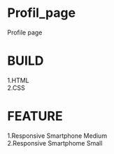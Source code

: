 # Profil_page
Profile page
# BUILD
1.HTML\
2.CSS
# FEATURE
1.Responsive Smartphone Medium\
2.Responsive Smartphome Small
